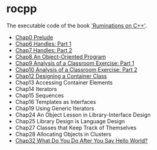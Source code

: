 # rocpp

The executable code of the book ['Ruminations on C++'](https://www.informit.com/store/ruminations-on-c-plus-plus-a-decade-of-programming-9780201423396).

* [Chap0 Prelude](./chap0/)
* [Chap6 Handles: Part 1](./chap6/)
* [Chap7 Handles: Part 2](./chap7/)
* [Chap8 An Object-Oriented Program](./chap8/)
* [Chap9 Analysis of a Classroom Exercise: Part 1](./chap9/)
* [Chap10 Analysis of a Classroom Exercise: Part 2](./chap10/)
* [Chap12 Designing a Container Class](./chap12/)
* Chap13 Accessing Container Elements
* Chap14 Iterators
* Chap15 Sequences
* Chap16 Templates as Interfaces
* Chap19 Using Generic Iterators
* Chap24 An Object Lesson in Library-Interface Design
* Chap25 Library Design is Language Design
* Chap27 Classes that Keep Track of Themselves
* Chap28 Allocating Objects in Clusters
* [Chap32 What Do You Do After You Say Hello World?](./chap32/)
